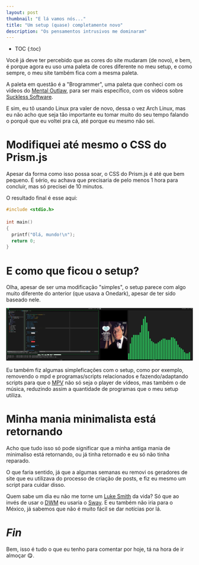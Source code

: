```yaml
---
layout: post
thumbnail: "E lá vamos nós..."
title: "Um setup (quase) completamente novo"
description: "Os pensamentos intrusivos me dominaram"
---
```

* TOC
{:toc}

Você já deve ter percebido que as cores do site mudaram (de novo), e
bem, é porque agora eu uso uma paleta de cores diferente no meu setup,
e como sempre, o meu site também fica com a mesma paleta.

A paleta em questão é a "Brogrammer", uma paleta que conheci com os
vídeos do <a href="https://youtube.com/@mentaloutlaw">Mental Outlaw</a>,
para ser mais específico, com os vídeos sobre <a href="https://youtu.be/wRh8HQ4ICwE?si=dHnk_qpx4lf4aQG4">Suckless
Software</a>.

E sim, eu tô usando Linux pra valer de novo, dessa o vez Arch Linux, mas
eu não acho que seja tão importante eu tomar muito do seu tempo
falando o porquê que eu voltei pra cá, até porque eu mesmo não sei.

# Modifiquei até mesmo o CSS do Prism.js

Apesar da forma como isso possa soar, o CSS do Prism.js é até que bem
pequeno. É sério, eu achava que precisaria de pelo menos 1 hora para
concluir, mas só precisei de 10 minutos.

O resultado final é esse aqui:

```c
#include <stdio.h>

int main()
{
  printf("Olá, mundo!\n");
  return 0;
}
```

# E como que ficou o setup?

Olha, apesar de ser uma modificação "simples", o setup parece com
algo muito diferente do anterior (que usava a Onedark), apesar de ter
sido baseado nele.

<img src="/assets/img/posts/um-setup-quase-completamente-novo.webp">

Eu também fiz algumas simpleficações com o setup, como por exemplo,
removendo o mpd e programas/scripts relacionados e fazendo/adaptando
scripts para que o <a href="https://mpv.io/">MPV</a> não só seja o
player de vídeos, mas também o de música, reduzindo assim a
quantidade de programas que o meu setup utiliza.

# Minha mania minimalista está retornando

Acho que tudo isso só pode significar que a minha antiga mania de
minimaliso está retornando, ou já tinha retornado e eu só não tinha
reparado.

O que faria sentido, já que a algumas semanas eu removi os geradores
de site que eu utilizava do processo de criação de posts, e fiz eu
mesmo um script para cuidar disso.

Quem sabe um dia eu não me torne um <a href="https://youtube.com/@lukesmith">Luke Smith</a>
da vida? Só que ao invés de usar o <a href="https://dwm.suckless.org/">DWM</a>
eu usaria o <a href="https://swaywm.org">Sway</a>. E eu também não iria
para o México, já sabemos que não é muito fácil se dar notícias por lá.

# _Fin_

Bem, isso é tudo o que eu tenho para comentar por hoje, tá na hora de
ir almoçar 😋.


